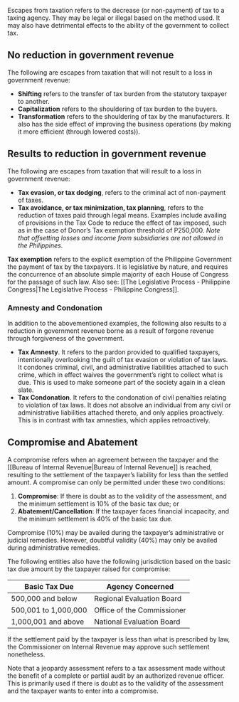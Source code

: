 Escapes from taxation refers to the decrease (or non-payment) of tax to a taxing agency. They may be legal or illegal based on the method used. It may also have detrimental effects to the ability of the government to collect tax.
## No reduction in government revenue
The following are escapes from taxation that will not result to a loss in government revenue:
- **Shifting** refers to the transfer of tax burden from the statutory taxpayer to another.
- **Capitalization** refers to the shouldering of tax burden to the buyers.
- **Transformation** refers to the shouldering of tax by the manufacturers. It also has the side effect of improving the business operations (by making it more efficient (through lowered costs)).

## Results to reduction in government revenue
The following are escapes from taxation that will result to a loss in government revenue:
- **Tax evasion, or tax dodging**, refers to the criminal act of non-payment of taxes.
- **Tax avoidance, or tax minimization, tax planning**, refers to the reduction of taxes paid through legal means. Examples include availing of provisions in the Tax Code to reduce the effect of tax imposed, such as in the case of Donor’s Tax exemption threshold of P250,000. *Note that offsetting losses and income from subsidiaries are not allowed in the Philippines*.

**Tax exemption** refers to the explicit exemption of the Philippine Government the payment of tax by the taxpayers. It is legislative by nature, and requires the concurrence of an absolute simple majority of each House of Congress for the passage of such law. Also see: [[The Legislative Process - Philippine Congress|The Legislative Process - Philippine Congress]].

### Amnesty and Condonation
In addition to the abovementioned examples, the following also results to a reduction in government revenue borne as a result of forgone revenue through forgiveness of the government.
- **Tax Amnesty**. It refers to the pardon provided to qualified taxpayers, intentionally overlooking the guilt of tax evasion or violation of tax laws. It condones criminal, civil, and administrative liabilities attached to such crime, which in effect waives the government’s right to collect what is due. This is used to make someone part of the society again in a clean slate.
- **Tax Condonation**. It refers to the condonation of civil penalties relating to violation of tax laws. It does not absolve an individual from any civil or administrative liabilities attached thereto, and only applies proactively. This is in contrast with tax amnesties, which applies retroactively.

## Compromise and Abatement
A compromise refers when an agreement between the taxpayer and the [[Bureau of Internal Revenue|Bureau of Internal Revenue]] is reached, resulting to the settlement of the taxpayer’s liability for less than the settled amount. A compromise can only be permitted under these two conditions:
1. **Compromise**: If there is doubt as to the validity of the assessment, and the minimum settlement is 10% of the basic tax due; or
2. **Abatement/Cancellation**: If the taxpayer faces financial incapacity, and the minimum settlement is 40% of the basic tax due.

Compromise (10%) may be availed during the taxpayer’s administrative or judicial remedies. However, doubtful validity (40%) may only be availed during administrative remedies.

The following entities also have the following jurisdiction based on the basic tax due amount by the taxpayer raised for compromise:

| Basic Tax Due        | Agency Concerned           |
| -------------------- | -------------------------- |
| 500,000 and below    | Regional Evaluation Board  |
| 500,001 to 1,000,000 | Office of the Commissioner |
| 1,000,001 and above  | National Evaluation Board  |

If the settlement paid by the taxpayer is less than what is prescribed by law, the Commissioner on Internal Revenue may approve such settlement nonetheless.

Note that a jeopardy assessment refers to a tax assessment made without the benefit of a complete or partial audit by an authorized revenue officer. This is primarily used if there is doubt as to the validity of the assessment and the taxpayer wants to enter into a compromise.
